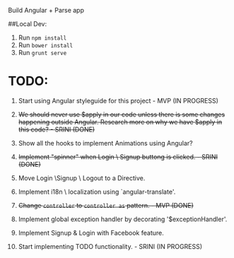 Build Angular + Parse app

##Local Dev:

1. Run `npm install`
2. Run `bower install`
3. Run `grunt serve`


# TODO:


1. Start using Angular styleguide for this project   - MVP (IN PROGRESS)

2. ~~We should never use $apply in our code unless there is some changes happening outside Angular. Research more on why we have
   $apply in this code?  -  SRINI (DONE)~~

3. Show all the hooks to implement Animations using Angular?

4. ~~Implement "spinner" when Login \ Signup buttong is clicked. - SRINI (DONE)~~

5. Move Login \Signup \ Logout to a Directive.

6. Implement i18n \ localization using `angular-translate'.

7. ~~Change `controller` to `controller as` pattern.   - MVP (DONE)~~

8. Implement global exception handler by decorating '$exceptionHandler'.

9. Implement Signup & Login with Facebook feature.

10. Start implementing TODO functionality. - SRINI (IN PROGRESS)
